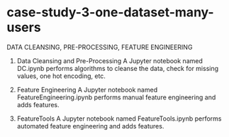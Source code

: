 # case-study-3-one-dataset-many-users

DATA CLEANSING, PRE-PROCESSING, FEATURE ENGINEERING

1. Data Cleansing and Pre-Processing
A Jupyter notebook named DC.ipynb performs algorithms to cleanse the data, check for missing values, one hot encoding, etc.

2. Feature Engineering
A Jupyter notebook named FeatureEngineering.ipynb performs manual feature engineering and adds features. 

3. FeatureTools
A Jupyter notebook named FeatureTools.ipynb performs automated feature engineering and adds features. 

